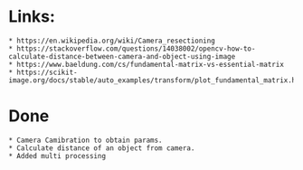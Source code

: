 # Links:
    * https://en.wikipedia.org/wiki/Camera_resectioning
    * https://stackoverflow.com/questions/14038002/opencv-how-to-calculate-distance-between-camera-and-object-using-image
    * https://www.baeldung.com/cs/fundamental-matrix-vs-essential-matrix
    * https://scikit-image.org/docs/stable/auto_examples/transform/plot_fundamental_matrix.html

# Done
    * Camera Camibration to obtain params.
    * Calculate distance of an object from camera.
    * Added multi processing